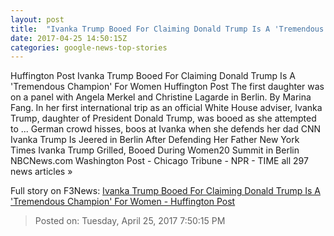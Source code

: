 ```yaml
---
layout: post
title:  "Ivanka Trump Booed For Claiming Donald Trump Is A 'Tremendous Champion' For Women - Huffington Post"
date: 2017-04-25 14:50:15Z
categories: google-news-top-stories
---
```


Huffington Post Ivanka Trump Booed For Claiming Donald Trump Is A 'Tremendous Champion' For Women Huffington Post The first daughter was on a panel with Angela Merkel and Christine Lagarde in Berlin. By Marina Fang. In her first international trip as an official White House adviser, Ivanka Trump, daughter of President Donald Trump, was booed as she attempted to ... German crowd hisses, boos at Ivanka when she defends her dad CNN Ivanka Trump Is Jeered in Berlin After Defending Her Father New York Times Ivanka Trump Grilled, Booed During Women20 Summit in Berlin NBCNews.com Washington Post - Chicago Tribune - NPR - TIME all 297 news articles »


Full story on F3News: [Ivanka Trump Booed For Claiming Donald Trump Is A 'Tremendous Champion' For Women - Huffington Post](http://www.f3nws.com/n/KkfFuB)

> Posted on: Tuesday, April 25, 2017 7:50:15 PM
